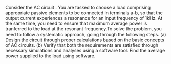 Consider the AC circuit . You are tasked to choose a load comprising appropriate passive
elements to be connected in terminals a-b, so that the output current experiences a resonance for
an input frequency of 1kHz. At the same time, you need to ensure that maximum average power
is tranferred to the load at the resonant frequency.To solve the problem, you need to follow a systematic approach, going through the following steps.
(a) Design the circuit through proper calculations based on the basic concepts of AC circuits.
(b) Verify that both the requirements are satisfied through necessary simulations and analyses
using a software tool. Find the average power supplied to the load using software.
